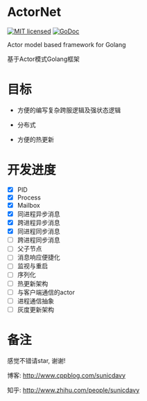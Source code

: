 # ActorNet
[![MIT licensed][11]][12] [![GoDoc][1]][2]

[1]: https://godoc.org/github.com/davyxu/actornet?status.svg
[2]: https://godoc.org/github.com/davyxu/actornet
[11]: https://img.shields.io/badge/license-MIT-blue.svg
[12]: LICENSE

Actor model based framework for Golang

基于Actor模式Golang框架


# 目标

- 方便的编写复杂跨服逻辑及强状态逻辑

- 分布式

- 方便的热更新


# 开发进度
- [x] PID
- [x] Process
- [x] Mailbox
- [x] 同进程异步消息
- [x] 跨进程异步消息
- [x] 同进程同步消息
- [ ] 跨进程同步消息
- [ ] 父子节点
- [ ] 消息响应便捷化
- [ ] 监视与重启
- [ ] 序列化
- [ ] 热更新架构
- [ ] 与客户端通信的actor
- [ ] 进程通信抽象
- [ ] 灰度更新架构

# 备注

感觉不错请star, 谢谢!

博客: http://www.cppblog.com/sunicdavy

知乎: http://www.zhihu.com/people/sunicdavy
